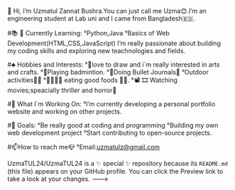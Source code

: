  👋 Hi, I’m Uzmatul Zannat Bushra.You can just call me Uzma😊.I’m an engineering student at Lab uni and I came
 from Bangladesh🇧🇩.

#📚 📖 Currently Learning:
°Python,Java
°Basics of Web Development(HTML,CSS,JavaScript)
I’m really passionate about building my coding skills and exploring new teachnologies and fields.

#♣️ Hobbies and Interests:
°🎨love to draw and i`m really interested in arts and crafts.
°🏸Playing badmintion. 
°📒Doing Bullet Journals📎
°Outdoor activities🎢🎡
°🍙🥟🍱🍣 eating good foods 🍜🍝.
°📽️ 🎞️ Watching movies;speacially thriller and horror🎥

#🚀 What I`m Working On:
°I’m currently developing a personal portfolio website and working on other projects.

#🎯 Goals:
°Be really good at coding and programming
°Building my own web development project
°Start contributing to open-source projects.

#📫How to reach me📪
°Email:uzmatulz@gmail.com

UzmaTUL24/UzmaTUL24 is a ✨ special ✨ repository because its `README.md` (this file) appears on your GitHub profile.
You can click the Preview link to take a look at your changes.
--->
